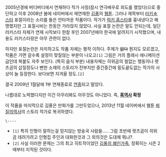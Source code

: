 2005년경에 버디버디에서 연재하다 작가 사정(잠시 연극배우로 외도를 했었다)으로 중단하고 이후 2008년 봄에 네이버에서 재연재한
[김풍](%EA%B9%80%ED%92%8D.md)의 [웹툰](%EC%9B%B9%ED%88%B0.md). 그러나 제목부터
[러키☆스타](%EB%9F%AC%ED%82%A4%E2%98%86%EC%8A%A4%ED%83%80.md) 표절이라는 소리를 들은 안타까운
작품이다. 작가가 [럭키 홈스타](%EB%9F%AD%ED%82%A4%20%ED%99%88%20%EC%8A%A4%ED%83%80.md)를 흉내냈다고 해명했지만 그
표절시비는 한동안 가라앉지 않았다. 사실 표절 논란은 말도 안되는데, 일단 러키스타 자체가 연재 시작보다 한참 후인 2007년에야 한국에
알려지기 시작했으며, 내용도 러키스타랑은 아무 관련이 없다.

하지만 표절논란은 차치하고도 작품 자체는 평작 이하다. 주제가 <del>없다</del> 뭔지도 모르겠고, 작품은 가면 갈수록 설정이 맞질않는
부분이 나오고`[1]` 그림은 거의 플래시 애니메이션급인데 복붙도 자주 보인다. (특히 음식 부분) 내용자체는 히위곰의 철없는 행동이나
렛츠곰의 삽질정도나 뻔한 소재의 스토리가 전부지만 중간중간에 밑도끝도없는 작가의 사상이 늘 등장한다. 보다보면 지겨울 정도.`[2]`

결국 2009년 1월달에 1부 연재종료로 [연중](%EC%97%B0%EC%A4%91.md)되고 말았다.

나름대로 노력했다지만 이건 아무리봐도 아무것도 아니었다. 즉, **[흑역사](%ED%9D%91%EC%97%AD%EC%82%AC.md)
확정**

이 작품을 마지막으로 김풍은 만화가를 그만두었으나, 2013년 11월 네이버에서 웹툰 [찌질의역사](%EC%B0%8C%EC%A7%88%EC%9D%98%20%EC%97%AD%EC%82%AC.md)의 스토리 작가로 복귀하였다.

`\----`

  * `[1]` 특히 인형이 말하는걸 믿지않는 방송국 사람들..... 그럼 초반에 렛츠곰이 히위곰 데려가려고 인형집 주인과 대화한것과 그 외의것은 도대체 뭐냐?.
  * `[2]` 사실 이러한 문제는 그의 최고 히트작이었던 [김풍의 폐인가족](%EA%B9%80%ED%92%8D%EC%9D%98%20%ED%8F%90%EC%9D%B8%EA%B0%80%EC%A1%B1.md), 정확히는 시즌 2때부터 지적된 것이다.

